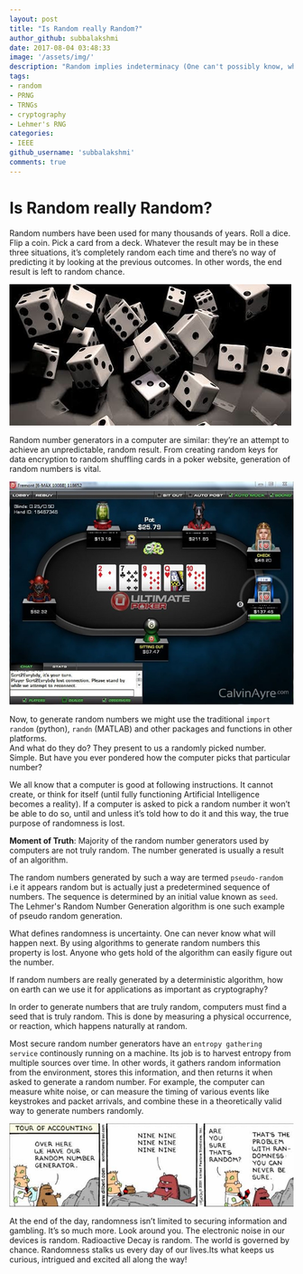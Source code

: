 ```yaml
---
layout: post
title: "Is Random really Random?"
author_github: subbalakshmi
date: 2017-08-04 03:48:33
image: '/assets/img/'
description: "Random implies indeterminacy (One can't possibly know, what will happen next). At the same time, the result of a computer program is deterministic (If you know the algo, then you know the answer). If that is the case, then is it possible that the random numbers that a computer generates is not truly random?"
tags:
- random
- PRNG
- TRNGs
- cryptography
- Lehmer's RNG
categories:
- IEEE
github_username: 'subbalakshmi'
comments: true
---
```


# Is Random really Random?

Random numbers have been used for many thousands of years. 
Roll a dice. 
Flip a coin. 
Pick a card from a deck. 
Whatever the result may be in these three situations, it’s completely random each time and there’s no way of predicting it by looking at the previous outcomes. 
In other words, the end result is left to random chance.

![Dice](/blog/assets/img/random-number-generator/dice.jpg)

Random number generators in a computer are similar: they’re an attempt to achieve an unpredictable, random result. 
From creating random keys for data encryption to random shuffling cards in a poker website, generation of random numbers is vital.

![Gambling](/blog/assets/img/random-number-generator/gamble.jpg)

Now, to generate random numbers we might use the traditional `import random` (python), `randn` (MATLAB) and other packages and functions in other platforms.  
And what do they do? They present to us a randomly picked number.
Simple. 
But have you ever pondered how the computer picks that particular number?

We all know that a computer is good at following instructions. 
It cannot create, or think for itself (until fully functioning Artificial Intelligence becomes a reality). 
If a computer is asked to pick a random number it won’t be able to do so, until and unless it’s told how to do it and this way, the true purpose of randomness is lost.

**Moment of Truth**: Majority of the random number generators used by computers are not truly random. 
The number generated is usually a result of an algorithm.

The random numbers generated by such a way are termed `pseudo-random` i.e it appears random but is actually just a predetermined sequence of numbers. 
The sequence is determined by an initial value known as `seed`.
The Lehmer's Random Number Generation algorithm is one such example of pseudo random generation.

What defines randomness is uncertainty. 
One can never know what will happen next. 
By using algorithms to generate random numbers this property is lost. 
Anyone who gets hold of the algorithm can easily figure out the number.

If random numbers are really generated by a deterministic algorithm, how on earth can we use it for applications as important as cryptography?

In order to generate numbers that are truly random, computers must find a seed that is truly random. 
This is done by measuring a physical occurrence, or reaction, which happens naturally at random.

Most secure random number generators have an `entropy gathering service` continously running on a machine. 
Its job is to harvest entropy from multiple sources over time.
In other words, it  gathers random information from the environment, stores this information, and then returns it when asked to generate a random number. 
For example, the computer can measure white noise, or can measure the timing of various events like keystrokes and packet arrivals, and combine these in a theoretically valid way to generate numbers randomly.

![Comic](/blog/assets/img/random-number-generator/comic.jpg)

At the end of the day, randomness isn’t limited to securing information and gambling. 
It’s so much more. 
Look around you. 
The electronic noise in our devices is random. 
Radioactive Decay is random.
The world is governed by chance. 
Randomness stalks us every day of our lives.Its what keeps us curious, intrigued and excited all along the way! 
